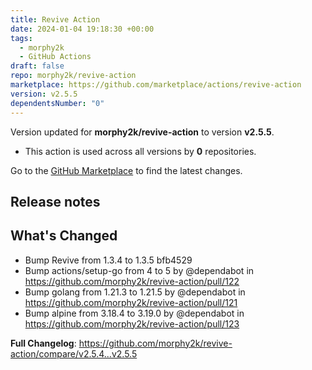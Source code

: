 ```yaml
---
title: Revive Action
date: 2024-01-04 19:18:30 +00:00
tags:
  - morphy2k
  - GitHub Actions
draft: false
repo: morphy2k/revive-action
marketplace: https://github.com/marketplace/actions/revive-action
version: v2.5.5
dependentsNumber: "0"
---
```



Version updated for **morphy2k/revive-action** to version **v2.5.5**.
- This action is used across all versions by **0** repositories.

Go to the [GitHub Marketplace](https://github.com/marketplace/actions/revive-action) to find the latest changes.

## Release notes

## What's Changed
* Bump Revive from 1.3.4 to 1.3.5 bfb4529
* Bump actions/setup-go from 4 to 5 by @dependabot in https://github.com/morphy2k/revive-action/pull/122
* Bump golang from 1.21.3 to 1.21.5 by @dependabot in https://github.com/morphy2k/revive-action/pull/121
* Bump alpine from 3.18.4 to 3.19.0 by @dependabot in https://github.com/morphy2k/revive-action/pull/123


**Full Changelog**: https://github.com/morphy2k/revive-action/compare/v2.5.4...v2.5.5
